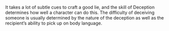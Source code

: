 It takes a lot of subtle cues to craft a good lie, and the skill of Deception determines how well a character can do this. The difficulty of deceiving someone is usually determined by the nature of the deception as well as the recipient’s ability to pick up on body language.